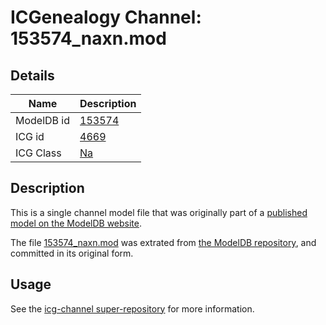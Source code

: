 # ICGenealogy Channel: 153574\_naxn.mod

## Details

Name | Description
---- | -----------
ModelDB id | [153574](http://senselab.med.yale.edu/ModelDB/ShowModel.cshtml?model=153574)
ICG id | [4669](http://icg.neurotheory.ox.ac.uk/channels/2/4669)
ICG Class | [Na](http://icg.neurotheory.ox.ac.uk/channels/2)

## Description

This is a single channel model file that was originally part of a [published model on the ModelDB website](http://senselab.med.yale.edu/mModelDB/ShowModel.cshtml?model=153574).

The file [153574\_naxn.mod](153574_naxn.mod) was extrated from [the ModelDB repository](http://senselab.med.yale.edu/ModelDB/ShowModel.cshtml?model=153574), and committed in its original form.

## Usage

See the [icg-channel super-repository](https://github.com/icgenealogy/icg-channels) for more information.
